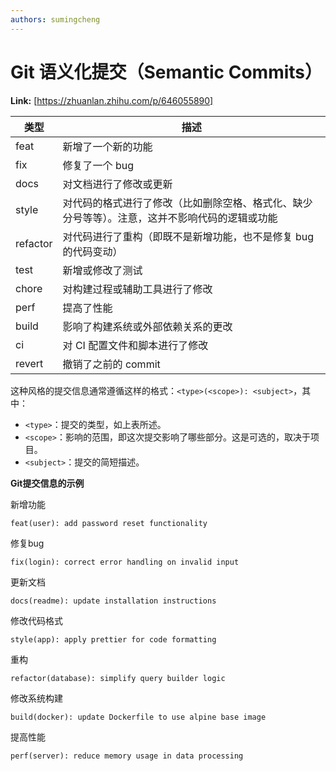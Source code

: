 ```yaml
---
authors: sumingcheng
---
```

# Git 语义化提交（Semantic Commits）



 **Link:** [https://zhuanlan.zhihu.com/p/646055890]



| 类型 | 描述 |
| --- | --- |
| feat | 新增了一个新的功能 |
| fix | 修复了一个 bug |
| docs | 对文档进行了修改或更新 |
| style | 对代码的格式进行了修改（比如删除空格、格式化、缺少分号等等）。注意，这并不影响代码的逻辑或功能 |
| refactor | 对代码进行了重构（即既不是新增功能，也不是修复 bug 的代码变动） |
| test | 新增或修改了测试 |
| chore | 对构建过程或辅助工具进行了修改 |
| perf | 提高了性能 |
| build | 影响了构建系统或外部依赖关系的更改 |
| ci | 对 CI 配置文件和脚本进行了修改 |
| revert | 撤销了之前的 commit |

这种风格的提交信息通常遵循这样的格式：`<type>(<scope>): <subject>`，其中：

* `<type>`：提交的类型，如上表所述。
* `<scope>`：影响的范围，即这次提交影响了哪些部分。这是可选的，取决于项目。
* `<subject>`：提交的简短描述。

**Git提交信息的示例**

新增功能

```
feat(user): add password reset functionality
```

修复bug

```
fix(login): correct error handling on invalid input
```

更新文档

```
docs(readme): update installation instructions
```

修改代码格式

```
style(app): apply prettier for code formatting
```

重构

```
refactor(database): simplify query builder logic
```

修改系统构建

```
build(docker): update Dockerfile to use alpine base image
```

提高性能

```
perf(server): reduce memory usage in data processing
```
